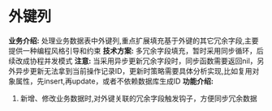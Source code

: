 # 外键列
**业务介绍:**
处理业务数据表中外键列,重点扩展填充基于外键的其它冗余字段,主要提供一种编程风格引导和约束
**技术方案:**
多冗余字段填充，暂时采用同步循环，后续改成协程并发模式
**注意:**
当采用异步更新冗余字段时，同步函数需要返回nil，另外异步更新无法拿到当前操作记录ID，更新时策略需要具体分析实现,比如复用对象属性，先insert,再update，或者不依赖数据库生成ID
**功能介绍:**
1. 新增、修改业务数据时,对外键关联的冗余字段触发钩子，方便同步冗余数据



